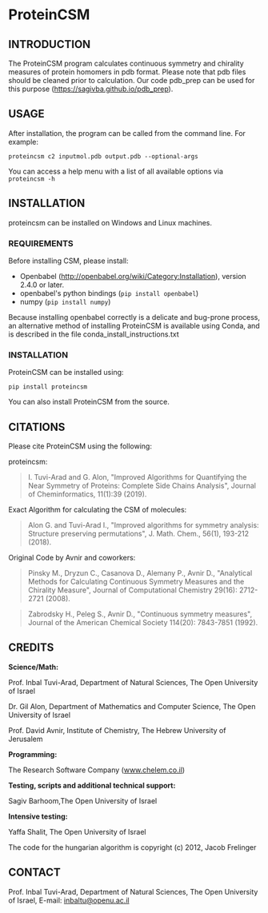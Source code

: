 # ProteinCSM

## INTRODUCTION

The ProteinCSM program calculates continuous symmetry and chirality measures of protein homomers in pdb format.
Please note that pdb files should be cleaned prior to calculation. Our code pdb_prep can be used for this purpose (https://sagivba.github.io/pdb_prep).

## USAGE

After installation, the program can be called from the command line. For example:

`proteincsm c2 inputmol.pdb output.pdb --optional-args`

You can access a help menu with a list of all available options via `proteincsm -h`

## INSTALLATION

proteincsm can be installed on Windows and Linux machines.

### REQUIREMENTS

Before installing CSM, please install:

* Openbabel (http://openbabel.org/wiki/Category:Installation), 
version 2.4.0 or later.
* openbabel's python bindings (`pip install openbabel`) 
* numpy (`pip install numpy`)

Because installing openbabel correctly is a delicate and bug-prone process, an alternative method of installing 
ProteinCSM is available using Conda, and is described in the file conda_install_instructions.txt

### INSTALLATION 

ProteinCSM can be installed using:

`pip install proteincsm`

You can also install ProteinCSM from the source. 

## CITATIONS 

Please cite ProteinCSM using the following:

proteincsm:
>I. Tuvi-Arad and G. Alon, "Improved Algorithms for Quantifying the Near Symmetry of Proteins: Complete Side Chains Analysis", Journal of Cheminformatics, 11(1):39 (2019).


Exact Algorithm for calculating the CSM of molecules:

> Alon G. and Tuvi-Arad I., "Improved algorithms for symmetry analysis: Structure preserving permutations", J. Math. Chem., 56(1), 193-212 (2018).

Original Code by Avnir and coworkers:

> Pinsky M., Dryzun C., Casanova D., Alemany P., Avnir D., "Analytical Methods for Calculating Continuous Symmetry Measures and the Chirality Measure", Journal of Computational Chemistry 29(16): 2712-2721 (2008).

> Zabrodsky H., Peleg S., Avnir D., "Continuous symmetry measures", Journal of the American Chemical Society 114(20): 7843-7851 (1992).



## CREDITS

**Science/Math:**

Prof. Inbal Tuvi-Arad, Department of Natural Sciences, The Open University of Israel

Dr. Gil Alon, Department of Mathematics and Computer Science, The Open University of Israel

Prof. David Avnir, Institute of Chemistry, The Hebrew University of Jerusalem

**Programming:**

The Research Software Company (www.chelem.co.il)

**Testing, scripts and additional technical support:**

Sagiv Barhoom,The Open University of Israel

**Intensive testing:**

Yaffa Shalit, The Open University of Israel

The code for the hungarian algorithm is copyright (c) 2012, Jacob Frelinger


## CONTACT

Prof. Inbal Tuvi-Arad, Department of Natural Sciences, The Open University of Israel, E-mail: inbaltu@openu.ac.il



